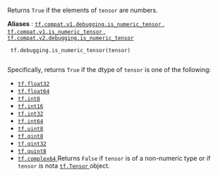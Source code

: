 Returns  `True`  if the elements of  `tensor`  are numbers.

**Aliases** : [ `tf.compat.v1.debugging.is_numeric_tensor` ](/api_docs/python/tf/debugging/is_numeric_tensor), [ `tf.compat.v1.is_numeric_tensor` ](/api_docs/python/tf/debugging/is_numeric_tensor), [ `tf.compat.v2.debugging.is_numeric_tensor` ](/api_docs/python/tf/debugging/is_numeric_tensor)

```
 tf.debugging.is_numeric_tensor(tensor)
 
```

Specifically, returns  `True`  if the dtype of  `tensor`  is one of the following:

- [ `tf.float32` ](https://tensorflow.google.cn/api_docs/python/tf#float32)
- [ `tf.float64` ](https://tensorflow.google.cn/api_docs/python/tf#float64)
- [ `tf.int8` ](https://tensorflow.google.cn/api_docs/python/tf#int8)
- [ `tf.int16` ](https://tensorflow.google.cn/api_docs/python/tf#int16)
- [ `tf.int32` ](https://tensorflow.google.cn/api_docs/python/tf#int32)
- [ `tf.int64` ](https://tensorflow.google.cn/api_docs/python/tf#int64)
- [ `tf.uint8` ](https://tensorflow.google.cn/api_docs/python/tf#uint8)
- [ `tf.qint8` ](https://tensorflow.google.cn/api_docs/python/tf#qint8)
- [ `tf.qint32` ](https://tensorflow.google.cn/api_docs/python/tf#qint32)
- [ `tf.quint8` ](https://tensorflow.google.cn/api_docs/python/tf#quint8)
- [ `tf.complex64` ](https://tensorflow.google.cn/api_docs/python/tf#complex64)
Returns  `False`  if  `tensor`  is of a non-numeric type or if  `tensor`  is nota [ `tf.Tensor` ](https://tensorflow.google.cn/api_docs/python/tf/Tensor) object.

